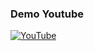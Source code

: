 ### Demo Youtube
[![YouTube](http://i.ytimg.com/vi/-LrMXa4Ngxo/hqdefault.jpg)](https://www.youtube.com/watch?v=-LrMXa4Ngxo)
